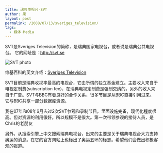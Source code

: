 ```yaml
---
title: 瑞典电视台-SVT
author: 果
layout: post
permalink: /2008/07/13/sveriges_television/
tags:
  - 媒体·Media
---
```

SVT是Sveriges Television的简称，是瑞典国家电视台，或者说是瑞典公共电视台。
它的网址是：http://svt.se

![SVT photo](http://pic.yupoo.com/lishugo/DmSie1uX/medish.jpg)

维基百科的英文介绍：[Sveriges Television](ttp://en.wikipedia.org/wiki/Sveriges_Television)

SVT目前是瑞典收视率最高的电视台，它由所谓的独立基金建立。主要收入来自于电视定制费(subscription fee)，在瑞典电视定制费是强制交纳的。另外的收入来自于广告。SVT与BBC有着良好的合作关系，很多节目是从BBC直接引用过来。它与BBC共享一部分数据库资源。

我在07年和08年6月去过2次SVT参观和录制节目。里面设施完备，现代化程度很高。但对资源的利用很好，所以规模不是很大。第一次带领参观的接待人员，是Chris的老朋友

另外，从搜索引擎上中文搜索瑞典电视台，出来的主要是关于瑞典电视台大力支持奥运的消息。在它的官方网站上也标出了奥运五环的标志。希望他们会做出积极客观的报道。